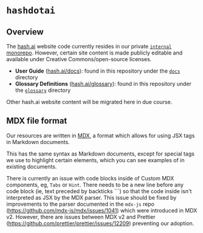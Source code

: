 [`docs`]: https://github.com/hashintel/hash/tree/main/apps/hashdotai/docs
[`glossary`]: https://github.com/hashintel/hash/tree/main/apps/hashdotai/glossary
[`internal` monorepo]: https://github.com/hashintel/internal
[contributing]: https://github.com/hashintel/hash/blob/main/.github/CONTRIBUTING.md
[hash.ai]: https://hash.ai/?utm_medium=organic&utm_source=github_readme_hashdotai
[hash.ai/docs]: https://hash.ai/docs?utm_medium=organic&utm_source=github_readme_hashdotai
[hash.ai/glossary]: https://hash.ai/glossary?utm_medium=organic&utm_source=github_readme_hashdotai
[mdx]: https://mdxjs.com/?utm_source=hash&utm_medium=github&utm_id=hashdotai&utm_content=readme-file


# `hashdotai`

## Overview

The [hash.ai] website code currently resides in our private [`internal` monorepo]. However, certain site content is made publicly editable and available under Creative Commons/open-source licenses.

- **User Guide** ([hash.ai/docs]): found in this repository under the [`docs`] directory
- **Glossary Definitions** ([hash.ai/glossary]): found in this repository under the [`glossary`] directory

Other hash.ai website content will be migrated here in due course.

## MDX file format

Our resources are written in [MDX], a format which allows for using JSX tags in Markdown documents.

This has the same syntax as Markdown documents, except for special tags we use to highlight certain elements, which you can see examples of in existing documents.

There is currently an issue with code blocks inside of Custom MDX components, eg, `Tabs` or `Hint`. There needs to be a new line before any code block (ie, text preceded by backticks ```) so that the code inside isn't interpreted as JSX by the MDX parser. This issue should be fixed by improvements to the parser documented in the `mdx-js` repo (https://github.com/mdx-js/mdx/issues/1041) which were introduced in MDX v2. However, there are issues between MDX v2 and Prettier (https://github.com/prettier/prettier/issues/12209) preventing our adoption.
